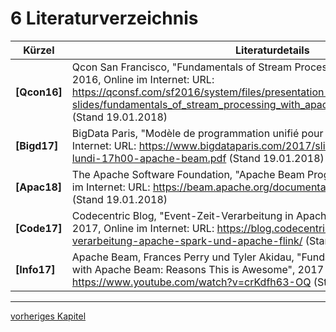 # 6 Literaturverzeichnis
| Kürzel        | Literaturdetails                                                                                                                                                                                                                                                                                                                                                                                                                                |
| ------------- | -------------------------------------------------------------------------------------------------------------------------------------------------------------------------------------------------------------------------------------------------------------|
| **[Qcon16]**  | Qcon San Francisco, "Fundamentals of Stream Processing with Apache Beam", 2016, Online im Internet: URL: https://qconsf.com/sf2016/system/files/presentation-slides/fundamentals_of_stream_processing_with_apache_beam_qcon_sf_2016_0.pdf (Stand 19.01.2018) |
| **[Bigd17]**  | BigData Paris, "Modèle de programmation unifié pour Big Data", 2017, Online im Internet: URL: https://www.bigdataparis.com/2017/slides/bdp17-salle-ternes-lundi-17h00-apache-beam.pdf (Stand 19.01.2018)                                                     |
| **[Apac18]**  | The Apache Software Foundation, "Apache Beam Programming Guide", 2018, Online im Internet: URL: https://beam.apache.org/documentation/programming-guide/ (Stand 19.01.2018)                                                                                  |
| **[Code17]**  | Codecentric Blog, "Event-Zeit-Verarbeitung in Apache Spark und Apache Flink", 2017, Online im Internet: URL: https://blog.codecentric.de/2017/04/event-zeit-verarbeitung-apache-spark-und-apache-flink/ (Stand 19.01.2018)                                   |
| **[Info17]**  | Apache Beam, Frances Perry und Tyler Akidau, "Fundamentals of Stream Processing with Apache Beam: Reasons This is Awesome", 2017 Online in Internet: URL: https://www.youtube.com/watch?v=crKdfh63-OQ (Stand 19.01.2018)                                     |


------------
[vorheriges Kapitel](5_Fazit.md)
